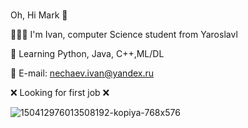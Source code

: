 ### 
Oh, Hi Mark 👋

👨🏻‍💻 I'm Ivan, computer Science student from Yaroslavl 

🗿 Learning Python, Java, C++,ML/DL 

📧 E-mail: nechaev.ivan@yandex.ru

❌ Looking for first job ❌

![150412976013508192-kopiya-768x576](https://user-images.githubusercontent.com/29896284/155330541-fafdcdb4-d45a-4aa0-9cc3-e993460ef65c.jpg)
